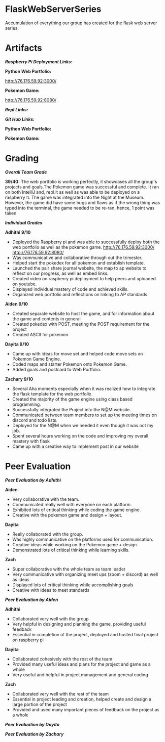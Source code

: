 # FlaskWebServerSeries
Accumulation of everything our group has created for the flask web server series. 

# Artifacts 

***Raspberry Pi Deployment Links:*** 

**Python Web Portfolio:** 

http://76.176.59.92:3000/

**Pokemon Game:**

http://76.176.59.92:8080/

***Repl Links:*** 


***Git Hub Links:***

**Python Web Portfolio:**

**Pokemon Game:**

# Grading 

***Overall Team Grade***

**39/40:** The web portfolio is working perfectly, it showcases all the group's projects and goals.The Pokemon game was successful and complete. It ran on both IntelliJ and, repl.it as well as was able to be deployed on a raspberry π. The game was integrated into the Night at the Museum. However, the game did have some bugs and flaws as if the wrong thing was typed into the terminal, the game needed to be re-ran, hence, 1 point was taken.

***Individual Grades***

**Adhithi 9/10**

- Deployed the Raspberry pi and was able to successfully deploy both the web portfolio as well as the pokemon game. 
  http://76.176.59.92:3000/
  http://76.176.59.92:8080/
- Was communicative and collaborative through out the trimester. 
- Helped start the pokedex for all pokemon and establish template.  
- Launched the pair share journal website, the map to ap website to reflect on our progress, as well as embed links. 
- Created video on raspberry pi deployment to help peers and uploaded on youtube. 
- Displayed individual mastery of code and achieved skills. 
- Organized web portfolio and reflections on linking to AP standards 

**Aiden 9/10** 

- Created separate website to host the game, and for information about the game and contents in general
- Created pokedex with POST, meeting the POST requirement for the project
- Created ASCII for pokemon 

**Dayita 9/10** 

- Came up with ideas for move set and helped code move sets on Pokemon Game Engine. 
- Coded maps and starter Pokemon onto Pokemon Game. 
- Added goals and postcard to Web Portfolio.

**Zachary 9/10** 

- Several Aha moments especially when it was realized how to integrate the flask template for the web portfolio.
- Created the majority of the game engine using class based programming.
- Successfully integrated the Project into the N@M website.
- Communicated between team members to set up the meeting times on discord and todo lists.
- Deployed for the N@M when we needed it even though it was not my job.
- Spent several hours working on the code and improving my overall mastery with flask
- Came up with a creative way to implement post in our website

# Peer Evaluation 

***Peer Evaluation by Adhithi***

**Aiden**

- Very collaborative with the team. 
- Communicated really well with everyone on each platform. 
- Exhibited lots of critical thinking while coding the game engine. 
- Creative with the pokemon game and design + layout. 

**Dayita**
- Really collaborated with the group. 
- Was highly communicative on the platforms used for communication. 
- Creative ideas while working on the Pokemon game + design. 
- Demonstrated lots of critical thinking while learning skills.

**Zach**
- Super collaborative with the whole team as team leader 
- Very communicative with organizing meet ups (zoom + discord) as well as ideas 
- Displayed lots of critical thinking while accomplishing goals 
- Creative with ideas to meet standards 

***Peer Evaluation by Aiden*** 

**Adhithi**
- Collaborated very well with the group
- Very helpful in designing and planning the game, providing useful feedback
- Essential in completion of the project, deployed and hosted final project on raspberry pi

**Dayita**
- Collaborated cohesively with the rest of the team
- Provided many useful ideas and plans for the project and game as a whole
- Very useful and helpful in project management and general coding

**Zach**
- Collaborated very well with the rest of the team
- Essential in project leading and creation, helped create and design a large portion of the project
- Provided and used many important pieces of feedback on the project as a whole

***Peer Evaluation by Dayita***

***Peer Evaluation by Zachary***


